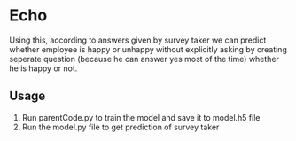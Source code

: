 # Echo
Using this, according to answers given by survey taker we can predict whether employee is happy or unhappy without explicitly asking by creating seperate question (because he can answer yes most of the time)
whether he is happy or not.
## Usage
1. Run parentCode.py to train the model and save it to model.h5 file
2. Run the model.py file to get prediction of survey taker

